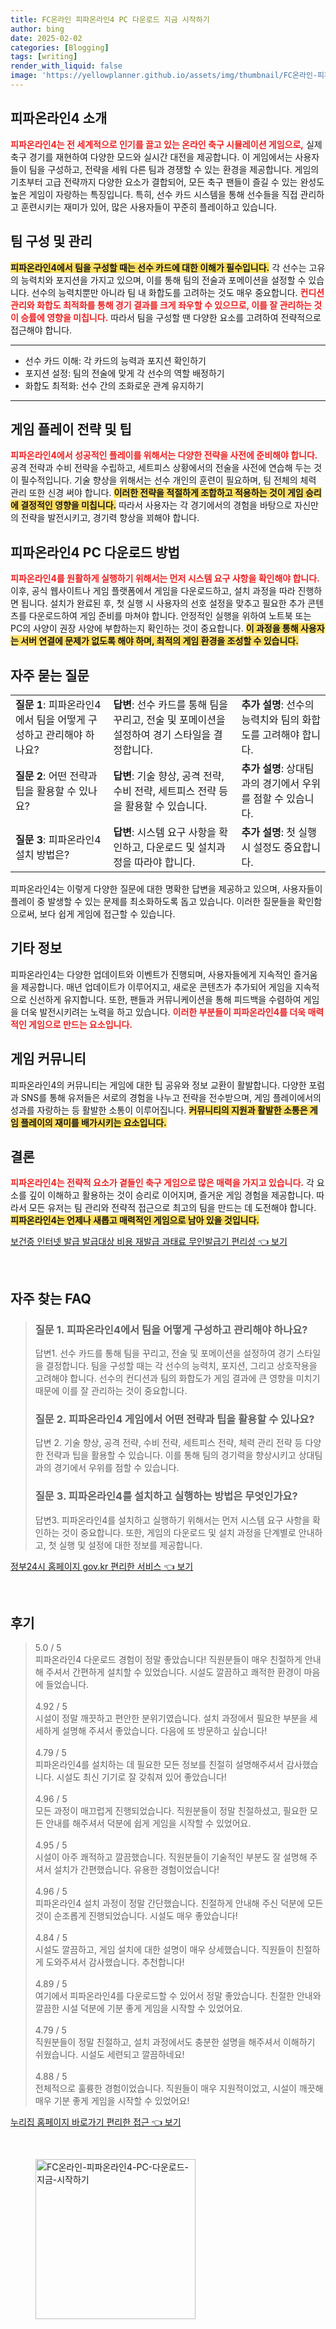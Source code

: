 ```yaml
---
title: FC온라인 피파온라인4 PC 다운로드 지금 시작하기
author: bing
date: 2025-02-02
categories: [Blogging]
tags: [writing]
render_with_liquid: false
image: 'https://yellowplanner.github.io/assets/img/thumbnail/FC온라인-피파온라인4-PC-다운로드-지금-시작하기.webp'
---
```



<h2 id='피파온라인4_소개'>피파온라인4 소개</h2>

<p><b><span style="color: #ee2323;">피파온라인4는 전 세계적으로 인기를 끌고 있는 온라인 축구 시뮬레이션 게임으로,</span></b> 실제 축구 경기를 재현하여 다양한 모드와 실시간 대전을 제공합니다. 이 게임에서는 사용자들이 팀을 구성하고, 전략을 세워 다른 팀과 경쟁할 수 있는 환경을 제공합니다. 게임의 기초부터 고급 전략까지 다양한 요소가 결합되어, 모든 축구 팬들이 즐길 수 있는 완성도 높은 게임이 자랑하는 특징입니다. 특히, 선수 카드 시스템을 통해 선수들을 직접 관리하고 훈련시키는 재미가 있어, 많은 사용자들이 꾸준히 플레이하고 있습니다.</p>

<h2 id='팀_구성_및_관리'>팀 구성 및 관리</h2>

<p><b><span style="background-color: #ffe066;">피파온라인4에서 팀을 구성할 때는 선수 카드에 대한 이해가 필수입니다.</span></b> 각 선수는 고유의 능력치와 포지션을 가지고 있으며, 이를 통해 팀의 전술과 포메이션을 설정할 수 있습니다. 선수의 능력치뿐만 아니라 팀 내 화합도를 고려하는 것도 매우 중요합니다. <b><span style="color: #ee2323;">컨디션 관리와 화합도 최적화를 통해 경기 결과를 크게 좌우할 수 있으므로, 이를 잘 관리하는 것이 승률에 영향을 미칩니다.</span></b> 따라서 팀을 구성할 땐 다양한 요소를 고려하여 전략적으로 접근해야 합니다.</p>

<hr />

<ul>
    <li>선수 카드 이해: 각 카드의 능력과 포지션 확인하기</li>
    <li>포지션 설정: 팀의 전술에 맞게 각 선수의 역할 배정하기</li>
    <li>화합도 최적화: 선수 간의 조화로운 관계 유지하기</li>
</ul>

<hr />

<h2 id='게임_플레이_전략'>게임 플레이 전략 및 팁</h2>

<p><b><span style="color: #ee2323;">피파온라인4에서 성공적인 플레이를 위해서는 다양한 전략을 사전에 준비해야 합니다.</span></b> 공격 전략과 수비 전략을 수립하고, 세트피스 상황에서의 전술을 사전에 연습해 두는 것이 필수적입니다. 기술 향상을 위해서는 선수 개인의 훈련이 필요하며, 팀 전체의 체력 관리 또한 신경 써야 합니다. <b><span style="background-color: #ffe066;">이러한 전략을 적절하게 조합하고 적용하는 것이 게임 승리에 결정적인 영향을 미칩니다.</span></b> 따라서 사용자는 각 경기에서의 경험을 바탕으로 자신만의 전략을 발전시키고, 경기력 향상을 꾀해야 합니다.</p>

<h2 id='피파온라인4_다운로드_방법'>피파온라인4 PC 다운로드 방법</h2>

<p><b><span style="color: #ee2323;">피파온라인4를 원활하게 실행하기 위해서는 먼저 시스템 요구 사항을 확인해야 합니다.</span></b> 이후, 공식 웹사이트나 게임 플랫폼에서 게임을 다운로드하고, 설치 과정을 따라 진행하면 됩니다. 설치가 완료된 후, 첫 실행 시 사용자의 선호 설정을 맞추고 필요한 추가 콘텐츠를 다운로드하여 게임 준비를 마쳐야 합니다. 안정적인 실행을 위하여 노트북 또는 PC의 사양이 권장 사양에 부합하는지 확인하는 것이 중요합니다. <b><span style="background-color: #ffe066;">이 과정을 통해 사용자는 서버 연결에 문제가 없도록 해야 하며, 최적의 게임 환경을 조성할 수 있습니다.</span></b></p>

<h2 id='자주_묻는_질문'>자주 묻는 질문</h2>

<table>
    <tr>
        <td><b>질문 1</b>: 피파온라인4에서 팀을 어떻게 구성하고 관리해야 하나요?</td>
        <td><b>답변</b>: 선수 카드를 통해 팀을 꾸리고, 전술 및 포메이션을 설정하여 경기 스타일을 결정합니다.</td>
        <td><b>추가 설명</b>: 선수의 능력치와 팀의 화합도를 고려해야 합니다.</td>
    </tr>
    <tr>
        <td><b>질문 2</b>: 어떤 전략과 팁을 활용할 수 있나요?</td>
        <td><b>답변</b>: 기술 향상, 공격 전략, 수비 전략, 세트피스 전략 등을 활용할 수 있습니다.</td>
        <td><b>추가 설명</b>: 상대팀과의 경기에서 우위를 점할 수 있습니다.</td>
    </tr>
    <tr>
        <td><b>질문 3</b>: 피파온라인4 설치 방법은?</td>
        <td><b>답변</b>: 시스템 요구 사항을 확인하고, 다운로드 및 설치과정을 따라야 합니다.</td>
        <td><b>추가 설명</b>: 첫 실행 시 설정도 중요합니다.</td>
    </tr>
</table>

<p>피파온라인4는 이렇게 다양한 질문에 대한 명확한 답변을 제공하고 있으며, 사용자들이 플레이 중 발생할 수 있는 문제를 최소화하도록 돕고 있습니다. 이러한 질문들을 확인함으로써, 보다 쉽게 게임에 접근할 수 있습니다.</p>

<h2 id='기타_정보'>기타 정보</h2>

<p>피파온라인4는 다양한 업데이트와 이벤트가 진행되며, 사용자들에게 지속적인 즐거움을 제공합니다. 매년 업데이트가 이루어지고, 새로운 콘텐츠가 추가되어 게임을 지속적으로 신선하게 유지합니다. 또한, 팬들과 커뮤니케이션을 통해 피드백을 수렴하여 게임을 더욱 발전시키려는 노력을 하고 있습니다. <b><span style="color: #ee2323;">이러한 부분들이 피파온라인4를 더욱 매력적인 게임으로 만드는 요소입니다.</span></b></p>

<h2 id='게임_커뮤니티'>게임 커뮤니티</h2>

<p>피파온라인4의 커뮤니티는 게임에 대한 팁 공유와 정보 교환이 활발합니다. 다양한 포럼과 SNS를 통해 유저들은 서로의 경험을 나누고 전략을 전수받으며, 게임 플레이에서의 성과를 자랑하는 등 활발한 소통이 이루어집니다. <b><span style="background-color: #ffe066;">커뮤니티의 지원과 활발한 소통은 게임 플레이의 재미를 배가시키는 요소입니다.</span></b></p>

<h2 id='결론'>결론</h2>

<p><b><span style="color: #ee2323;">피파온라인4는 전략적 요소가 곁들인 축구 게임으로 많은 매력을 가지고 있습니다.</span></b> 각 요소를 깊이 이해하고 활용하는 것이 승리로 이어지며, 즐거운 게임 경험을 제공합니다. 따라서 모든 유저는 팀 관리와 전략적 접근으로 최고의 팀을 만드는 데 도전해야 합니다. <b><span style="background-color: #ffe066;">피파온라인4는 언제나 새롭고 매력적인 게임으로 남아 있을 것입니다.</span></b></p>


<p><a class="click-button" title="보건증 인터넷 발급 발급대상 비용 재발급 과태료 무인발급기 편리성" href="https://yellowplanner.github.io/posts/%EB%B3%B4%EA%B1%B4%EC%A6%9D-%EC%9D%B8%ED%84%B0%EB%84%B7-%EB%B0%9C%EA%B8%89-%EB%B0%9C%EA%B8%89%EB%8C%80%EC%83%81-%EB%B9%84%EC%9A%A9-%EC%9E%AC%EB%B0%9C%EA%B8%89-%EA%B3%BC%ED%83%9C%EB%A3%8C-%EB%AC%B4%EC%9D%B8%EB%B0%9C%EA%B8%89%EA%B8%B0-%ED%8E%B8%EB%A6%AC%EC%84%B1/" rel="dofollow">보건증 인터넷 발급 발급대상 비용 재발급 과태료 무인발급기 편리성 👈 보기</a></p><br>
<h2 id='자주_찾는_FAQ'>자주 찾는 FAQ</h2>
<div itemscope="" itemtype="https://schema.org/FAQPage"> 
<blockquote> 
<div itemscope="" itemprop="mainEntity" itemtype="https://schema.org/Question"> 
<h3 itemprop="name">질문 1. 피파온라인4에서 팀을 어떻게 구성하고 관리해야 하나요? </h3> 
<div itemscope="" itemprop="acceptedAnswer" itemtype="https://schema.org/Answer"> 
<span itemprop="text"> 
<p>답변1. 선수 카드를 통해 팀을 꾸리고, 전술 및 포메이션을 설정하여 경기 스타일을 결정합니다. 팀을 구성할 때는 각 선수의 능력치, 포지션, 그리고 상호작용을 고려해야 합니다. 선수의 컨디션과 팀의 화합도가 게임 결과에 큰 영향을 미치기 때문에 이를 잘 관리하는 것이 중요합니다.</p> 
</span> 
</div> 
</div> 
<div itemscope="" itemprop="mainEntity" itemtype="https://schema.org/Question"> 
<h3 itemprop="name">질문 2. 피파온라인4 게임에서 어떤 전략과 팁을 활용할 수 있나요? </h3> 
<div itemscope="" itemprop="acceptedAnswer" itemtype="https://schema.org/Answer"> 
<span itemprop="text"> 
<p>답변 2. 기술 향상, 공격 전략, 수비 전략, 세트피스 전략, 체력 관리 전략 등 다양한 전략과 팁을 활용할 수 있습니다. 이를 통해 팀의 경기력을 향상시키고 상대팀과의 경기에서 우위를 점할 수 있습니다.</p> 
</span> 
</div> 
</div> 
<div itemscope="" itemprop="mainEntity" itemtype="https://schema.org/Question"> 
<h3 itemprop="name">질문 3. 피파온라인4를 설치하고 실행하는 방법은 무엇인가요?</h3> 
<div itemscope="" itemprop="acceptedAnswer" itemtype="https://schema.org/Answer"> 
<span itemprop="text"> 
<p>답변3. 피파온라인4를 설치하고 실행하기 위해서는 먼저 시스템 요구 사항을 확인하는 것이 중요합니다. 또한, 게임의 다운로드 및 설치 과정을 단계별로 안내하고, 첫 실행 및 설정에 대한 정보를 제공합니다.</p> 
</span> 
</div> 
</div> 
</blockquote> 
</div>
<p><a class="click-button" title="정부24시 홈페이지 gov.kr 편리한 서비스" href="https://yellowplanner.github.io/posts/%EC%A0%95%EB%B6%8024%EC%8B%9C-%ED%99%88%ED%8E%98%EC%9D%B4%EC%A7%80-gov.kr-%ED%8E%B8%EB%A6%AC%ED%95%9C-%EC%84%9C%EB%B9%84%EC%8A%A4/" rel="dofollow">정부24시 홈페이지 gov.kr 편리한 서비스 👈 보기</a></p><br>
<h2 id='후기'>후기</h2>
<div itemscope itemtype="https://schema.org/Product">
  <blockquote>
  <div itemprop="review" itemscope itemtype="https://schema.org/Review">
      <div itemprop="reviewRating" itemscope itemtype="https://schema.org/Rating"> <span itemprop="ratingValue">5.0</span> / <span itemprop="bestRating">5</span> </div>
      <span itemprop="reviewBody">피파온라인4 다운로드 경험이 정말 좋았습니다! 직원분들이 매우 친절하게 안내해 주셔서 간편하게 설치할 수 있었습니다. 시설도 깔끔하고 쾌적한 환경이 마음에 들었습니다.</span>
  </div>
  <br>
  <div itemprop="review" itemscope itemtype="https://schema.org/Review">
      <div itemprop="reviewRating" itemscope itemtype="https://schema.org/Rating"> <span itemprop="ratingValue">4.92</span> / <span itemprop="bestRating">5</span> </div>
      <span itemprop="reviewBody">시설이 정말 깨끗하고 편안한 분위기였습니다. 설치 과정에서 필요한 부분을 세세하게 설명해 주셔서 좋았습니다. 다음에 또 방문하고 싶습니다!</span>
  </div>
  <br>
  <div itemprop="review" itemscope itemtype="https://schema.org/Review">
      <div itemprop="reviewRating" itemscope itemtype="https://schema.org/Rating"> <span itemprop="ratingValue">4.79</span> / <span itemprop="bestRating">5</span> </div>
      <span itemprop="reviewBody">피파온라인4를 설치하는 데 필요한 모든 정보를 친절히 설명해주셔서 감사했습니다. 시설도 최신 기기로 잘 갖춰져 있어 좋았습니다!</span>
  </div>
  <br>
  <div itemprop="review" itemscope itemtype="https://schema.org/Review">
      <div itemprop="reviewRating" itemscope itemtype="https://schema.org/Rating"> <span itemprop="ratingValue">4.96</span> / <span itemprop="bestRating">5</span> </div>
      <span itemprop="reviewBody">모든 과정이 매끄럽게 진행되었습니다. 직원분들이 정말 친절하셨고, 필요한 모든 안내를 해주셔서 덕분에 쉽게 게임을 시작할 수 있었어요.</span>
  </div>
  <br>
  <div itemprop="review" itemscope itemtype="https://schema.org/Review">
      <div itemprop="reviewRating" itemscope itemtype="https://schema.org/Rating"> <span itemprop="ratingValue">4.95</span> / <span itemprop="bestRating">5</span> </div>
      <span itemprop="reviewBody">시설이 아주 쾌적하고 깔끔했습니다. 직원분들이 기술적인 부분도 잘 설명해 주셔서 설치가 간편했습니다. 유용한 경험이었습니다!</span>
  </div>
  <br>
  <div itemprop="review" itemscope itemtype="https://schema.org/Review">
      <div itemprop="reviewRating" itemscope itemtype="https://schema.org/Rating"> <span itemprop="ratingValue">4.96</span> / <span itemprop="bestRating">5</span> </div>
      <span itemprop="reviewBody">피파온라인4 설치 과정이 정말 간단했습니다. 친절하게 안내해 주신 덕분에 모든 것이 순조롭게 진행되었습니다. 시설도 매우 좋았습니다!</span>
  </div>
  <br>
  <div itemprop="review" itemscope itemtype="https://schema.org/Review">
      <div itemprop="reviewRating" itemscope itemtype="https://schema.org/Rating"> <span itemprop="ratingValue">4.84</span> / <span itemprop="bestRating">5</span> </div>
      <span itemprop="reviewBody">시설도 깔끔하고, 게임 설치에 대한 설명이 매우 상세했습니다. 직원들이 친절하게 도와주셔서 감사했습니다. 추천합니다!</span>
  </div>
  <br>
  <div itemprop="review" itemscope itemtype="https://schema.org/Review">
      <div itemprop="reviewRating" itemscope itemtype="https://schema.org/Rating"> <span itemprop="ratingValue">4.89</span> / <span itemprop="bestRating">5</span> </div>
      <span itemprop="reviewBody">여기에서 피파온라인4를 다운로드할 수 있어서 정말 좋았습니다. 친절한 안내와 깔끔한 시설 덕분에 기분 좋게 게임을 시작할 수 있었어요.</span>
  </div>
  <br>
  <div itemprop="review" itemscope itemtype="https://schema.org/Review">
      <div itemprop="reviewRating" itemscope itemtype="https://schema.org/Rating"> <span itemprop="ratingValue">4.79</span> / <span itemprop="bestRating">5</span> </div>
      <span itemprop="reviewBody">직원분들이 정말 친절하고, 설치 과정에서도 충분한 설명을 해주셔서 이해하기 쉬웠습니다. 시설도 세련되고 깔끔하네요!</span>
  </div>
  <br>
  <div itemprop="review" itemscope itemtype="https://schema.org/Review">
      <div itemprop="reviewRating" itemscope itemtype="https://schema.org/Rating"> <span itemprop="ratingValue">4.88</span> / <span itemprop="bestRating">5</span> </div>
      <span itemprop="reviewBody">전체적으로 훌륭한 경험이었습니다. 직원들이 매우 지원적이었고, 시설이 깨끗해 매우 기분 좋게 게임을 시작할 수 있었어요!</span>
  </div>
  </blockquote>
</div>
<p><a class="click-button" title="누리집 홈페이지 바로가기 편리한 접근" href="https://yellowplanner.github.io/posts/%EB%88%84%EB%A6%AC%EC%A7%91-%ED%99%88%ED%8E%98%EC%9D%B4%EC%A7%80-%EB%B0%94%EB%A1%9C%EA%B0%80%EA%B8%B0-%ED%8E%B8%EB%A6%AC%ED%95%9C-%EC%A0%91%EA%B7%BC/" rel="dofollow">누리집 홈페이지 바로가기 편리한 접근 👈 보기</a></p><br>
<figure class="image"><img src="https://yellowplanner.github.io/assets/img/thumbnail/FC온라인-피파온라인4-PC-다운로드-지금-시작하기.webp" alt="FC온라인-피파온라인4-PC-다운로드-지금-시작하기" width="256" height="256"></figure>
